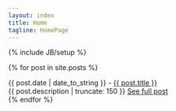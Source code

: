 ```yaml
---
layout: index
title: Home
tagline: HomePage
---
```

{% include JB/setup %}

{% for post in site.posts %}
  <div class="panel panel-default">
    <div class="panel-heading">
    {{ post.date | date_to_string }} - <a href="{{ post.url }}">{{ post.title }}</a></div>
    <div class="panel-body">
      {{ post.description | truncate: 150 }}
      <a href="{{ post.url }}">See full post</a>
    </div>
  </div>
{% endfor %}
